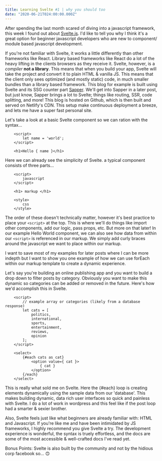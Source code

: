 ```yaml
---
title: Learning Svelte #1 | why you should too 
date: "2020-06-21T024:00:00.000Z"
---
```


After spending the last month scared of diving into a javascript framework, this week I found out about [Svelte.js](https://svelte.dev). I'd like to tell you why I think it's a great option for beginner javascript developers who are new to component/ module based javascript development. 

If you're not familiar with Svelte, it works a little differently than other frameworks like React. Library based frameworks like React do a lot of the heavy lifting in the clients browsers as they receive it. Svelte, however, is a *compiler* **not a library**. This means that when you build your app, Svelte will take the project and convert it to plain HTML & vanilla JS. This means that the client only sees optimized (and mostly static) code, in much smaller bundles than a library based framework. This blog for example is built using Svelte and its SSG counter part [Sapper](sapper.svelte.dev). We'll get into Sapper in a later post, but just know, Sapper brings a lot to Svelte; things like routing, SSR, code splitting, and more! This blog is hosted on Github, which is then built and served on Netlify's CDN. This setup make continuous deployment a breeze, and lets me have a super fast personal site. 

Let's take a look at a basic Svelte component so we can ration with the syntax...

```svelte
	<script>
		let name = 'world';
	</script>
	
	<h1>Hello { name }</h1>
```

Here we can already see the simplicity of Svelte. a typical component consists of three parts...

```
	<script>
		javascript
	</script>
	
	<h1> markup </h1>
	
	<style>
		css
	</style>
```
The order of these doesn't technically matter, however it's best practice to place your ```<script>``` at the top. This is where we'll do things like import other components, add our logic, pass props, etc. But more on that later! In our example Hello World component, we can also see how data from within our ```<script>``` is referenced in our markup. We simply add curly braces around the javascript we want to place within our markup. 

I want to save most of my examples for later posts where I can be more indepth but I want to show you one example of how we can use forEach within our markup template to create a dynamic experience. 

Let's say you're building an online publishing app and you want to build a drop down to filter posts by category. Obviously you want to make this dynamic so categories can be added or removed in the future. Here's how we'd accomplish this in Svelte. 
```
	<script>
		// example array or categories (likely from a database response)
		let cats = [
			politics,
			international, 
			sports,
			entertainment, 
			reviews,
			opinion
		];
	</script>
	
	<select>
		{#each cats as cat}
			<option value={ cat }>
				{ cat }
			</option>
		{/each}
	</select>
```

This is really what sold me on Svelte. Here the {#each} loop is creating elements dynamically using the sample data from our 'database'. This makes building dynamic, data rich user interfaces so quick and painless with Svelte. I do a lot of work in wordpress and this feel like if the post loop had a smarter & sexier brother.

Also, Svelte feels just like what beginners are already familiar with: HTML and Javascript. If you're like me and have been intimidated by JS frameworks, I highly recommend you give Svelte a try. The development experience is wonderful, the syntax is truely effortless, and the docs are some of the most accessible & well-crafted docs I've read yet. 

Bonus Points: Svelte is also built by the community and not by the hidious corp facebook so... 🙃






